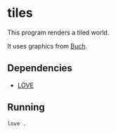 tiles
=====

This program renders a tiled world.

It uses graphics from [Buch](http://opengameart.org/content/the-field-of-the-floating-islands).

Dependencies
------------

* [LÖVE](https://love2d.org/)

Running
-------

    love .

